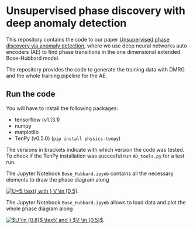 # Unsupervised phase discovery with deep anomaly detection

This repository contains the code to our paper [Unsupervised phase discovery via anomaly detection](https://github.com/Qottmann/phase-discovery-anomaly-detection/edit/master/README.md), where we use deep neural networks auto encoders (AE) to find phase transitions in the one dimensional extended Bose-Hubbard model.

The repository provides the code to generate the training data with DMRG and the whole training pipeline for the AE.

## Run the code

You will have to install the following packages:

- tensorflow (v1.13.1)
- numpy
- matplotlib
- TenPy (v0.5.0) (`pip install physics-tenpy`)

The versions in brackets indicate with which version the code was tested.
To check if the TenPy installation was succesful run `AD_tools.py` for a test run.

The Jupyter Notebook `Bose_Hubbard.ipynb` contains all the necessary elements to draw the phase diagram along 

<a href="https://www.codecogs.com/eqnedit.php?latex=U=5&space;\text{&space;with&space;}&space;V&space;\in&space;[0,5]" target="_blank"><img src="https://latex.codecogs.com/gif.latex?U=5&space;\text{&space;with&space;}&space;V&space;\in&space;[0,5]" title="U=5 \text{ with } V \in [0,5]" /></a>.

The Jupyter Notebook `Bose_Hubbard.ipynb` allows to load data and plot the whole phase diagram along

<a href="https://www.codecogs.com/eqnedit.php?latex=$U&space;\in&space;[0,8]$&space;\text{&space;and&space;}&space;$V&space;\in&space;[0,5]$" target="_blank"><img src="https://latex.codecogs.com/gif.latex?$U&space;\in&space;[0,8]$&space;\text{&space;and&space;}&space;$V&space;\in&space;[0,5]$" title="$U \in [0,8]$ \text{ and } $V \in [0,5]$" /></a>.
